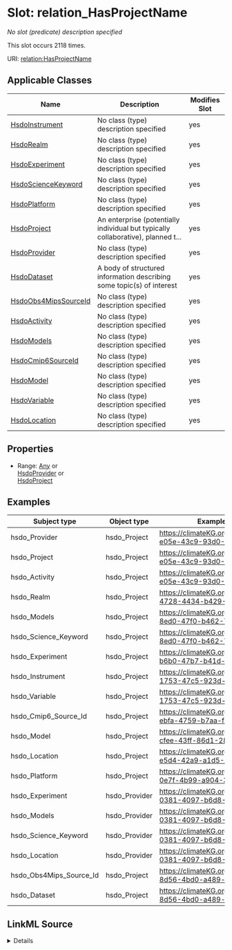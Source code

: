 

# Slot: relation_HasProjectName


_No slot (predicate) description specified_






This slot occurs 2118 times.


URI: [relation:HasProjectName](http://relation.org/HasProjectName)



<!-- no inheritance hierarchy -->





## Applicable Classes

| Name | Description | Modifies Slot |
| --- | --- | --- |
| [HsdoInstrument](../classes/HsdoInstrument.md) | No class (type) description specified |  yes  |
| [HsdoRealm](../classes/HsdoRealm.md) | No class (type) description specified |  yes  |
| [HsdoExperiment](../classes/HsdoExperiment.md) | No class (type) description specified |  yes  |
| [HsdoScienceKeyword](../classes/HsdoScienceKeyword.md) | No class (type) description specified |  yes  |
| [HsdoPlatform](../classes/HsdoPlatform.md) | No class (type) description specified |  yes  |
| [HsdoProject](../classes/HsdoProject.md) | An enterprise (potentially individual but typically collaborative), planned t... |  yes  |
| [HsdoProvider](../classes/HsdoProvider.md) | No class (type) description specified |  yes  |
| [HsdoDataset](../classes/HsdoDataset.md) | A body of structured information describing some topic(s) of interest |  yes  |
| [HsdoObs4MipsSourceId](../classes/HsdoObs4MipsSourceId.md) | No class (type) description specified |  yes  |
| [HsdoActivity](../classes/HsdoActivity.md) | No class (type) description specified |  yes  |
| [HsdoModels](../classes/HsdoModels.md) | No class (type) description specified |  yes  |
| [HsdoCmip6SourceId](../classes/HsdoCmip6SourceId.md) | No class (type) description specified |  yes  |
| [HsdoModel](../classes/HsdoModel.md) | No class (type) description specified |  yes  |
| [HsdoVariable](../classes/HsdoVariable.md) | No class (type) description specified |  yes  |
| [HsdoLocation](../classes/HsdoLocation.md) | No class (type) description specified |  yes  |







## Properties

* Range: [Any](../classes/Any.md)&nbsp;or&nbsp;<br />[HsdoProvider](../classes/HsdoProvider.md)&nbsp;or&nbsp;<br />[HsdoProject](../classes/HsdoProject.md)






## Examples

| Subject type | Object type | Example subject | Example object | Occurrences |
| --- | --- | --- | --- | --- |
| hsdo_Provider | hsdo_Project | https://climateKG.org/entity/00a97d0c-e05e-43c9-93d0-3c7a2527b3c0 | https://climateKG.org/entity/dcf5521f-e393-4e4c-ae4e-b4255257e18b | 39 |
| hsdo_Project | hsdo_Project | https://climateKG.org/entity/00a97d0c-e05e-43c9-93d0-3c7a2527b3c0 | https://climateKG.org/entity/dcf5521f-e393-4e4c-ae4e-b4255257e18b | 35 |
| hsdo_Activity | hsdo_Project | https://climateKG.org/entity/00a97d0c-e05e-43c9-93d0-3c7a2527b3c0 | https://climateKG.org/entity/dcf5521f-e393-4e4c-ae4e-b4255257e18b | 24 |
| hsdo_Realm | hsdo_Project | https://climateKG.org/entity/021d2b85-4728-4434-b429-082874cfab69 | https://climateKG.org/entity/dcf5521f-e393-4e4c-ae4e-b4255257e18b | 16 |
| hsdo_Models | hsdo_Project | https://climateKG.org/entity/028fe075-8ed0-47f0-b462-71e4adf72a4e | https://climateKG.org/entity/f4bc60f4-5505-4eb4-83e6-585e0683eac3 | 381 |
| hsdo_Science_Keyword | hsdo_Project | https://climateKG.org/entity/028fe075-8ed0-47f0-b462-71e4adf72a4e | https://climateKG.org/entity/f4bc60f4-5505-4eb4-83e6-585e0683eac3 | 392 |
| hsdo_Experiment | hsdo_Project | https://climateKG.org/entity/033c6854-b6b0-47b7-b41d-6c482932f336 | https://climateKG.org/entity/dcf5521f-e393-4e4c-ae4e-b4255257e18b | 373 |
| hsdo_Instrument | hsdo_Project | https://climateKG.org/entity/03caa2f1-1753-47c5-923d-49e2043dbf7d | https://climateKG.org/entity/f4bc60f4-5505-4eb4-83e6-585e0683eac3 | 13 |
| hsdo_Variable | hsdo_Project | https://climateKG.org/entity/03caa2f1-1753-47c5-923d-49e2043dbf7d | https://climateKG.org/entity/f4bc60f4-5505-4eb4-83e6-585e0683eac3 | 1347 |
| hsdo_Cmip6_Source_Id | hsdo_Project | https://climateKG.org/entity/0cd4d2c4-ebfa-4759-b7aa-f9982122f581 | https://climateKG.org/entity/dcf5521f-e393-4e4c-ae4e-b4255257e18b | 120 |
| hsdo_Model | hsdo_Project | https://climateKG.org/entity/0f07d4c2-cfee-43ff-86d1-289058fe5050 | https://climateKG.org/entity/dcf5521f-e393-4e4c-ae4e-b4255257e18b | 19 |
| hsdo_Location | hsdo_Project | https://climateKG.org/entity/20dea6db-e5d4-42a9-a1d5-0421c65fced8 | https://climateKG.org/entity/dcf5521f-e393-4e4c-ae4e-b4255257e18b | 30 |
| hsdo_Platform | hsdo_Project | https://climateKG.org/entity/2f258ac2-0e7f-4b99-a904-36c69eb921d9 | https://climateKG.org/entity/f4bc60f4-5505-4eb4-83e6-585e0683eac3 | 6 |
| hsdo_Experiment | hsdo_Provider | https://climateKG.org/entity/5944a3af-0381-4097-b6d8-567da3b8e125 | https://climateKG.org/entity/bffa51f7-5027-446f-bb19-b85cd84a23c0 | 1 |
| hsdo_Models | hsdo_Provider | https://climateKG.org/entity/5944a3af-0381-4097-b6d8-567da3b8e125 | https://climateKG.org/entity/bffa51f7-5027-446f-bb19-b85cd84a23c0 | 155 |
| hsdo_Science_Keyword | hsdo_Provider | https://climateKG.org/entity/5944a3af-0381-4097-b6d8-567da3b8e125 | https://climateKG.org/entity/bffa51f7-5027-446f-bb19-b85cd84a23c0 | 155 |
| hsdo_Location | hsdo_Provider | https://climateKG.org/entity/5944a3af-0381-4097-b6d8-567da3b8e125 | https://climateKG.org/entity/bffa51f7-5027-446f-bb19-b85cd84a23c0 | 1 |
| hsdo_Obs4Mips_Source_Id | hsdo_Project | https://climateKG.org/entity/0b99364e-8d56-4bd0-a489-b22935f95111 | https://climateKG.org/entity/ffff565f-15e9-4d15-a840-05c1a44fd2bf | 11 |
| hsdo_Dataset | hsdo_Project | https://climateKG.org/entity/0b99364e-8d56-4bd0-a489-b22935f95111 | https://climateKG.org/entity/ffff565f-15e9-4d15-a840-05c1a44fd2bf | 11 |




## LinkML Source

<details>

```yaml
name: relation_HasProjectName
annotations:
  count:
    tag: count
    value: 2118
description: No slot (predicate) description specified
examples:
- description: hsdo_Provider→hsdo_Project
  object:
    example_object: https://climateKG.org/entity/dcf5521f-e393-4e4c-ae4e-b4255257e18b
    example_object_type: hsdo_Project
    example_predicate: relation:HasProjectName
    example_subject: https://climateKG.org/entity/00a97d0c-e05e-43c9-93d0-3c7a2527b3c0
    example_subject_type: hsdo_Provider
- description: hsdo_Project→hsdo_Project
  object:
    example_object: https://climateKG.org/entity/dcf5521f-e393-4e4c-ae4e-b4255257e18b
    example_object_type: hsdo_Project
    example_predicate: relation:HasProjectName
    example_subject: https://climateKG.org/entity/00a97d0c-e05e-43c9-93d0-3c7a2527b3c0
    example_subject_type: hsdo_Project
- description: hsdo_Activity→hsdo_Project
  object:
    example_object: https://climateKG.org/entity/dcf5521f-e393-4e4c-ae4e-b4255257e18b
    example_object_type: hsdo_Project
    example_predicate: relation:HasProjectName
    example_subject: https://climateKG.org/entity/00a97d0c-e05e-43c9-93d0-3c7a2527b3c0
    example_subject_type: hsdo_Activity
- description: hsdo_Realm→hsdo_Project
  object:
    example_object: https://climateKG.org/entity/dcf5521f-e393-4e4c-ae4e-b4255257e18b
    example_object_type: hsdo_Project
    example_predicate: relation:HasProjectName
    example_subject: https://climateKG.org/entity/021d2b85-4728-4434-b429-082874cfab69
    example_subject_type: hsdo_Realm
- description: hsdo_Models→hsdo_Project
  object:
    example_object: https://climateKG.org/entity/f4bc60f4-5505-4eb4-83e6-585e0683eac3
    example_object_type: hsdo_Project
    example_predicate: relation:HasProjectName
    example_subject: https://climateKG.org/entity/028fe075-8ed0-47f0-b462-71e4adf72a4e
    example_subject_type: hsdo_Models
- description: hsdo_Science_Keyword→hsdo_Project
  object:
    example_object: https://climateKG.org/entity/f4bc60f4-5505-4eb4-83e6-585e0683eac3
    example_object_type: hsdo_Project
    example_predicate: relation:HasProjectName
    example_subject: https://climateKG.org/entity/028fe075-8ed0-47f0-b462-71e4adf72a4e
    example_subject_type: hsdo_Science_Keyword
- description: hsdo_Experiment→hsdo_Project
  object:
    example_object: https://climateKG.org/entity/dcf5521f-e393-4e4c-ae4e-b4255257e18b
    example_object_type: hsdo_Project
    example_predicate: relation:HasProjectName
    example_subject: https://climateKG.org/entity/033c6854-b6b0-47b7-b41d-6c482932f336
    example_subject_type: hsdo_Experiment
- description: hsdo_Instrument→hsdo_Project
  object:
    example_object: https://climateKG.org/entity/f4bc60f4-5505-4eb4-83e6-585e0683eac3
    example_object_type: hsdo_Project
    example_predicate: relation:HasProjectName
    example_subject: https://climateKG.org/entity/03caa2f1-1753-47c5-923d-49e2043dbf7d
    example_subject_type: hsdo_Instrument
- description: hsdo_Variable→hsdo_Project
  object:
    example_object: https://climateKG.org/entity/f4bc60f4-5505-4eb4-83e6-585e0683eac3
    example_object_type: hsdo_Project
    example_predicate: relation:HasProjectName
    example_subject: https://climateKG.org/entity/03caa2f1-1753-47c5-923d-49e2043dbf7d
    example_subject_type: hsdo_Variable
- description: hsdo_Cmip6_Source_Id→hsdo_Project
  object:
    example_object: https://climateKG.org/entity/dcf5521f-e393-4e4c-ae4e-b4255257e18b
    example_object_type: hsdo_Project
    example_predicate: relation:HasProjectName
    example_subject: https://climateKG.org/entity/0cd4d2c4-ebfa-4759-b7aa-f9982122f581
    example_subject_type: hsdo_Cmip6_Source_Id
- description: hsdo_Model→hsdo_Project
  object:
    example_object: https://climateKG.org/entity/dcf5521f-e393-4e4c-ae4e-b4255257e18b
    example_object_type: hsdo_Project
    example_predicate: relation:HasProjectName
    example_subject: https://climateKG.org/entity/0f07d4c2-cfee-43ff-86d1-289058fe5050
    example_subject_type: hsdo_Model
- description: hsdo_Location→hsdo_Project
  object:
    example_object: https://climateKG.org/entity/dcf5521f-e393-4e4c-ae4e-b4255257e18b
    example_object_type: hsdo_Project
    example_predicate: relation:HasProjectName
    example_subject: https://climateKG.org/entity/20dea6db-e5d4-42a9-a1d5-0421c65fced8
    example_subject_type: hsdo_Location
- description: hsdo_Platform→hsdo_Project
  object:
    example_object: https://climateKG.org/entity/f4bc60f4-5505-4eb4-83e6-585e0683eac3
    example_object_type: hsdo_Project
    example_predicate: relation:HasProjectName
    example_subject: https://climateKG.org/entity/2f258ac2-0e7f-4b99-a904-36c69eb921d9
    example_subject_type: hsdo_Platform
- description: hsdo_Experiment→hsdo_Provider
  object:
    example_object: https://climateKG.org/entity/bffa51f7-5027-446f-bb19-b85cd84a23c0
    example_object_type: hsdo_Provider
    example_predicate: relation:HasProjectName
    example_subject: https://climateKG.org/entity/5944a3af-0381-4097-b6d8-567da3b8e125
    example_subject_type: hsdo_Experiment
- description: hsdo_Models→hsdo_Provider
  object:
    example_object: https://climateKG.org/entity/bffa51f7-5027-446f-bb19-b85cd84a23c0
    example_object_type: hsdo_Provider
    example_predicate: relation:HasProjectName
    example_subject: https://climateKG.org/entity/5944a3af-0381-4097-b6d8-567da3b8e125
    example_subject_type: hsdo_Models
- description: hsdo_Science_Keyword→hsdo_Provider
  object:
    example_object: https://climateKG.org/entity/bffa51f7-5027-446f-bb19-b85cd84a23c0
    example_object_type: hsdo_Provider
    example_predicate: relation:HasProjectName
    example_subject: https://climateKG.org/entity/5944a3af-0381-4097-b6d8-567da3b8e125
    example_subject_type: hsdo_Science_Keyword
- description: hsdo_Location→hsdo_Provider
  object:
    example_object: https://climateKG.org/entity/bffa51f7-5027-446f-bb19-b85cd84a23c0
    example_object_type: hsdo_Provider
    example_predicate: relation:HasProjectName
    example_subject: https://climateKG.org/entity/5944a3af-0381-4097-b6d8-567da3b8e125
    example_subject_type: hsdo_Location
- description: hsdo_Obs4Mips_Source_Id→hsdo_Project
  object:
    example_object: https://climateKG.org/entity/ffff565f-15e9-4d15-a840-05c1a44fd2bf
    example_object_type: hsdo_Project
    example_predicate: relation:HasProjectName
    example_subject: https://climateKG.org/entity/0b99364e-8d56-4bd0-a489-b22935f95111
    example_subject_type: hsdo_Obs4Mips_Source_Id
- description: hsdo_Dataset→hsdo_Project
  object:
    example_object: https://climateKG.org/entity/ffff565f-15e9-4d15-a840-05c1a44fd2bf
    example_object_type: hsdo_Project
    example_predicate: relation:HasProjectName
    example_subject: https://climateKG.org/entity/0b99364e-8d56-4bd0-a489-b22935f95111
    example_subject_type: hsdo_Dataset
from_schema: climatepub4-kg
rank: 1000
slot_uri: relation:HasProjectName
alias: relation_HasProjectName
domain_of:
- hsdo_Activity
- hsdo_Cmip6_Source_Id
- hsdo_Dataset
- hsdo_Experiment
- hsdo_Instrument
- hsdo_Location
- hsdo_Model
- hsdo_Models
- hsdo_Obs4Mips_Source_Id
- hsdo_Platform
- hsdo_Project
- hsdo_Provider
- hsdo_Realm
- hsdo_Science_Keyword
- hsdo_Variable
range: Any
any_of:
- range: hsdo_Provider
- range: hsdo_Project

```
</details>